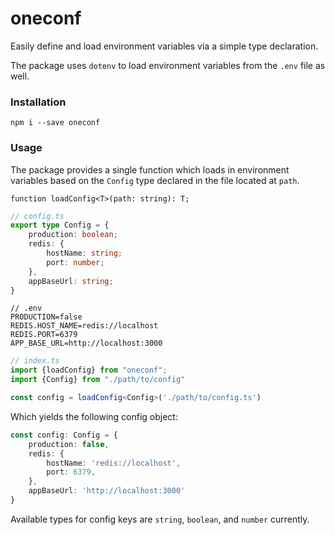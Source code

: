 # oneconf
Easily define and load environment variables via a simple type declaration.

The package uses `dotenv` to load environment variables from the `.env` file as well.

### Installation
`npm i --save oneconf`
### Usage
The package provides a single function which loads in environment variables based on the `Config` type declared in the file located at `path`.

`function loadConfig<T>(path: string): T;`

```typescript
// config.ts
export type Config = {
    production: boolean;
    redis: {
        hostName: string;
        port: number;
    },
    appBaseUrl: string;
}
```

```
// .env
PRODUCTION=false
REDIS.HOST_NAME=redis://localhost
REDIS.PORT=6379
APP_BASE_URL=http://localhost:3000
```

```typescript
// index.ts
import {loadConfig} from "oneconf";
import {Config} from "./path/to/config"

const config = loadConfig<Config>('./path/to/config.ts')
```
Which yields the following config object:
```typescript
const config: Config = {
    production: false,
    redis: {
        hostName: 'redis://localhost',
        port: 6379,
    },
    appBaseUrl: 'http://localhost:3000'
}
```

Available types for config keys are `string`, `boolean`, and `number` currently.